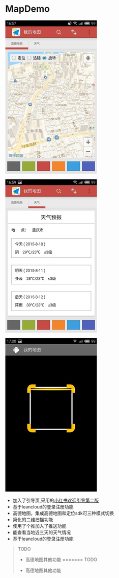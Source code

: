 # MapDemo

![地图](map.jpg)

![天气](weather.jpg)

![二维码](zxing.jpg)

- 加入了引导页,采用的[小红书欢迎引导第二版](https://github.com/w446108264/XhsWelcomeAnim)
- 基于leancloud的登录注册功能
- 高德地图，集成高德地图和定位sdk可三种模式切换
- 简化的二维扫描功能
- 使用了个推加入了推送功能
- 能查看当地近三天的天气情况
- 基于leancloud的登录注册功能


>TODO
>
>- 高德地图其他功能
=======
>TODO
>
>- 高德地图其他功能
